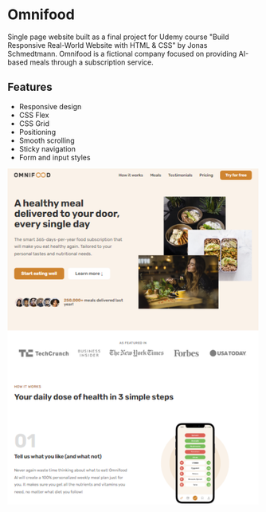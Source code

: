 # Omnifood

Single page website built as a final project for Udemy course "Build Responsive Real-World Website with HTML & CSS" by Jonas Schmedtmann. Omnifood is a fictional company focused on providing AI-based meals through a subscription service.

## Features

- Responsive design
- CSS Flex
- CSS Grid
- Positioning
- Smooth scrolling
- Sticky navigation
- Form and input styles

<img src="src/img/screen.png" />
